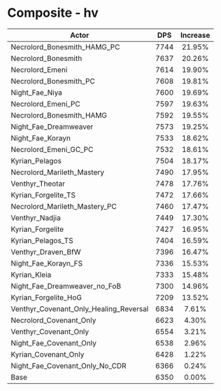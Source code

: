 # Composite - hv
| Actor | DPS | Increase |
|---|:---:|:---:|
|Necrolord_Bonesmith_HAMG_PC|7744|21.95%|
|Necrolord_Bonesmith|7637|20.26%|
|Necrolord_Emeni|7614|19.90%|
|Necrolord_Bonesmith_PC|7608|19.81%|
|Night_Fae_Niya|7600|19.69%|
|Necrolord_Emeni_PC|7597|19.63%|
|Necrolord_Bonesmith_HAMG|7592|19.55%|
|Night_Fae_Dreamweaver|7573|19.25%|
|Night_Fae_Korayn|7533|18.62%|
|Necrolord_Emeni_GC_PC|7532|18.61%|
|Kyrian_Pelagos|7504|18.17%|
|Necrolord_Marileth_Mastery|7490|17.95%|
|Venthyr_Theotar|7478|17.76%|
|Kyrian_Forgelite_TS|7472|17.66%|
|Necrolord_Marileth_Mastery_PC|7460|17.47%|
|Venthyr_Nadjia|7449|17.30%|
|Kyrian_Forgelite|7427|16.95%|
|Kyrian_Pelagos_TS|7404|16.59%|
|Venthyr_Draven_BfW|7396|16.47%|
|Night_Fae_Korayn_FS|7336|15.53%|
|Kyrian_Kleia|7333|15.48%|
|Night_Fae_Dreamweaver_no_FoB|7300|14.96%|
|Kyrian_Forgelite_HoG|7209|13.52%|
|Venthyr_Covenant_Only_Healing_Reversal|6834|7.61%|
|Necrolord_Covenant_Only|6623|4.30%|
|Venthyr_Covenant_Only|6554|3.21%|
|Night_Fae_Covenant_Only|6538|2.96%|
|Kyrian_Covenant_Only|6428|1.22%|
|Night_Fae_Covenant_Only_No_CDR|6366|0.24%|
|Base|6350|0.00%|
